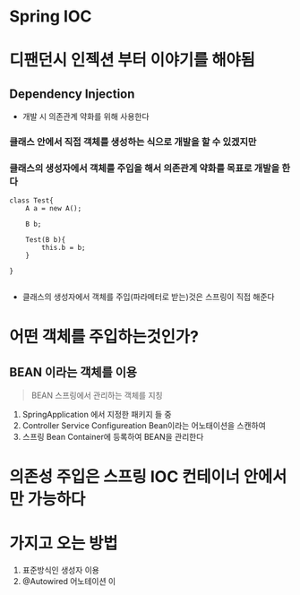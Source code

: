 Spring IOC
=============

# 디팬던시 인젝션 부터 이야기를 해야됨
## Dependency Injection

* 개발 시 의존관계 약화를 위해 사용한다

### 클래스 안에서 직접 객체를 생성하는 식으로 개발을 할 수 있겠지만 
### 클래스의 생성자에서 객체를 주입을 해서 의존관계 약화를 목표로 개발을 한다

```
class Test{
	A a = new A();

	B b;

	Test(B b){
		this.b = b;
	}

}


```

* 클래스의 생성자에서 객체를 주입(파라메터로 받는)것은 스프링이 직접 해준다

# 어떤 객체를 주입하는것인가?
## BEAN 이라는 객체를 이용
> BEAN 스프링에서 관리하는 객체를 지칭

1. SpringApplication 에서 지정한 패키지 들 중
2. Controller Service Configureation Bean이라는 어노태이션을 스캔하여
3. 스프링 Bean Container에 등록하여 BEAN을 관리한다
# 의존성 주입은 스프링 IOC 컨테이너 안에서만 가능하다

# 가지고 오는 방법
1. 표준방식인 생성자 이용
2. @Autowired 어노테이션 이


